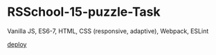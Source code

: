 ﻿# RSSchool-15-puzzle-Task

Vanilla JS, ES6-7, HTML, CSS (responsive, adaptive), Webpack, ESLint

[deploy](https://araneusx.github.io/RSSchool-15-puzzle/)


